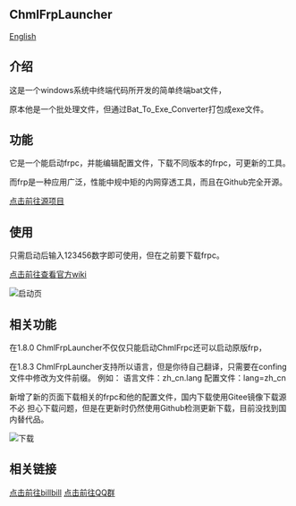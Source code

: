 ## ChmlFrpLauncher                
<a href="https://github.com/Qianyiaz/ChmlFrpLauncher/blob/main/README_en.md">English</a>
## 介绍

这是一个windows系统中终端代码所开发的简单终端bat文件，

原本他是一个批处理文件，但通过Bat_To_Exe_Converter打包成exe文件。


## 功能
      
它是一个能启动frpc，并能编辑配置文件，下载不同版本的frpc，可更新的工具。

而frp是一种应用广泛，性能中规中矩的内网穿透工具，而且在Github完全开源。

<a href="https://github.com/fatedier/frp">点击前往源项目</a>


## 使用
      
只需启动后输入123456数字即可使用，但在之前要下载frpc。

<a href="https://github.com/Qianyiaz/ChmlFrpLauncher/wiki">点击前往查看官方wiki</a>

![启动页](https://github.com/user-attachments/assets/b37bfbf4-d121-476f-8c78-e8c11e296a1a)



## 相关功能
      
在1.8.0 ChmlFrpLauncher不仅仅只能启动ChmlFrpc还可以启动原版frp，

在1.8.3 ChmlFrpLauncher支持所以语言，但是你待自己翻译，只需要在confing文件中修改为文件前缀。
例如： 语言文件：zh_cn.lang       配置文件：lang=zh_cn

新增了新的页面下载相关的frpc和他的配置文件，国内下载使用Gitee镜像下载源不必
担心下载问题，但是在更新时仍然使用Github检测更新下载，目前没找到国内替代品。

![下载](https://github.com/user-attachments/assets/f3c07d43-93d0-454d-a1fa-ef14518b46c8)


## 相关链接
      
<a href="https://space.bilibili.com/1582404131">点击前往billbill</a>
<a href="https://qm.qq.com/q/thFfQ0fFm2">点击前往QQ群</a>